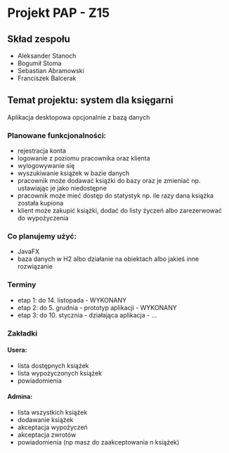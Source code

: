 # Projekt PAP - Z15

## Skład zespołu

- Aleksander Stanoch
- Bogumił Stoma
- Sebastian Abramowski
- Franciszek Balcerak

## Temat projektu: system dla księgarni

Aplikacja desktopowa opcjonalnie z bazą danych

### Planowane funkcjonalności:

- rejestracja konta
- logowanie z poziomu pracownika oraz klienta
- wylogowywanie się
- wyszukiwanie książek w bazie danych
- pracownik może dodawać książki do bazy oraz je zmieniać np. ustawiając je jako niedostępne
- pracownik może mieć dostęp do statystyk np. ile razy dana książka została kupiona
- klient może zakupić książki, dodać do listy życzeń albo zarezerwować do wypożyczenia

### Co planujemy użyć:

- JavaFX
- baza danych w H2 albo działanie na obiektach albo jakieś inne rozwiązanie

### Terminy

- etap 1: do 14. listopada - WYKONANY
- etap 2: do 5. grudnia - prototyp aplikacji - WYKONANY
- etap 3: do 10. stycznia - działająca aplikacja - ...

### Zakładki

#### Usera:
- lista dostępnych książek
- lista wypożyczonych książek
- powiadomienia

#### Admina:
- lista wszystkich książek
- dodawanie książek
- akceptacja wypożyczeń
- akceptacja zwrotów
- powiadomienia (np masz do zaakceptowania n książek)


